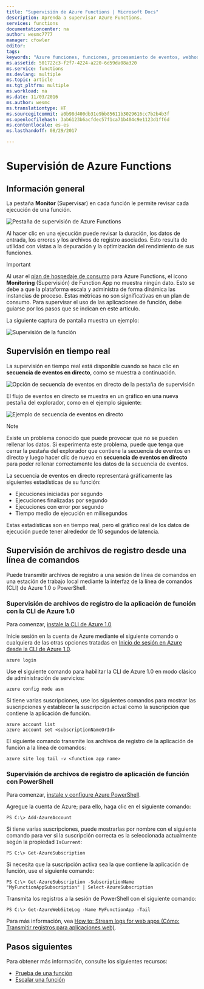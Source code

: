 ```yaml
---
title: "Supervisión de Azure Functions | Microsoft Docs"
description: Aprenda a supervisar Azure Functions.
services: functions
documentationcenter: na
author: wesmc7777
manager: cfowler
editor: 
tags: 
keywords: "Azure funciones, funciones, procesamiento de eventos, webhooks, proceso dinámico, arquitectura sin servidor"
ms.assetid: 501722c3-f2f7-4224-a220-6d59da08a320
ms.service: functions
ms.devlang: multiple
ms.topic: article
ms.tgt_pltfrm: multiple
ms.workload: na
ms.date: 11/03/2016
ms.author: wesmc
ms.translationtype: HT
ms.sourcegitcommit: a0b98d400db31e9bb85611b3029616cc7b2b4b3f
ms.openlocfilehash: 3ab6123b6acfdec57f1ca71b404c9e1123d1ff6d
ms.contentlocale: es-es
ms.lasthandoff: 08/29/2017

---
```


# <a name="monitoring-azure-functions"></a>Supervisión de Azure Functions

## <a name="overview"></a>Información general 


La pestaña **Monitor** (Supervisar) en cada función le permite revisar cada ejecución de una función.

![Pestaña de supervisión de Azure Functions](./media/functions-monitoring/monitor-tab.png) 

Al hacer clic en una ejecución puede revisar la duración, los datos de entrada, los errores y los archivos de registro asociados. Esto resulta de utilidad con vistas a la depuración y la optimización del rendimiento de sus funciones.

> [!IMPORTANT]
> Al usar el [plan de hospedaje de consumo](functions-overview.md#pricing) para Azure Functions, el icono **Monitoring** (Supervisión) de Function App no muestra ningún dato. Esto se debe a que la plataforma escala y administra de forma dinámica las instancias de proceso. Estas métricas no son significativas en un plan de consumo. Para supervisar el uso de las aplicaciones de función, debe guiarse por los pasos que se indican en este artículo.
> 
> La siguiente captura de pantalla muestra un ejemplo:
> 
> ![Supervisión de la función](./media/functions-monitoring/app-service-overview-monitoring.png)


## <a name="real-time-monitoring"></a>Supervisión en tiempo real

La supervisión en tiempo real está disponible cuando se hace clic en **secuencia de eventos en directo**, como se muestra a continuación. 

![Opción de secuencia de eventos en directo de la pestaña de supervisión](./media/functions-monitoring/monitor-tab-live-event-stream.png)

El flujo de eventos en directo se muestra en un gráfico en una nueva pestaña del explorador, como en el ejemplo siguiente: 

![Ejemplo de secuencia de eventos en directo](./media/functions-monitoring/live-event-stream.png)


> [!NOTE]
> Existe un problema conocido que puede provocar que no se pueden rellenar los datos. Si experimenta este problema, puede que tenga que cerrar la pestaña del explorador que contiene la secuencia de eventos en directo y luego hacer clic de nuevo en **secuencia de eventos en directo** para poder rellenar correctamente los datos de la secuencia de eventos. 

La secuencia de eventos en directo representará gráficamente las siguientes estadísticas de su función:

* Ejecuciones iniciadas por segundo
* Ejecuciones finalizadas por segundo
* Ejecuciones con error por segundo
* Tiempo medio de ejecución en milisegundos

Estas estadísticas son en tiempo real, pero el gráfico real de los datos de ejecución puede tener alrededor de 10 segundos de latencia.


## <a name="monitoring-log-files-from-a-command-line"></a>Supervisión de archivos de registro desde una línea de comandos

Puede transmitir archivos de registro a una sesión de línea de comandos en una estación de trabajo local mediante la interfaz de la línea de comandos (CLI) de Azure 1.0 o PowerShell.

### <a name="monitoring-function-app-log-files-with-the-azure-cli-10"></a>Supervisión de archivos de registro de la aplicación de función con la CLI de Azure 1.0

Para comenzar, [instale la CLI de Azure 1.0](../cli-install-nodejs.md)

Inicie sesión en la cuenta de Azure mediante el siguiente comando o cualquiera de las otras opciones tratadas en [Inicio de sesión en Azure desde la CLI de Azure 1.0](../xplat-cli-connect.md).

    azure login

Use el siguiente comando para habilitar la CLI de Azure 1.0 en modo clásico de administración de servicios:

    azure config mode asm

Si tiene varias suscripciones, use los siguientes comandos para mostrar las suscripciones y establecer la suscripción actual como la suscripción que contiene la aplicación de función.

    azure account list
    azure account set <subscriptionNameOrId>

El siguiente comando transmite los archivos de registro de la aplicación de función a la línea de comandos:

    azure site log tail -v <function app name>

### <a name="monitoring-function-app-log-files-with-powershell"></a>Supervisión de archivos de registro de aplicación de función con PowerShell

Para comenzar, [instale y configure Azure PowerShell](/powershell/azure/overview).

Agregue la cuenta de Azure; para ello, haga clic en el siguiente comando:

    PS C:\> Add-AzureAccount

Si tiene varias suscripciones, puede mostrarlas por nombre con el siguiente comando para ver si la suscripción correcta es la seleccionada actualmente según la propiedad `IsCurrent`:

    PS C:\> Get-AzureSubscription

Si necesita que la suscripción activa sea la que contiene la aplicación de función, use el siguiente comando:

    PS C:\> Get-AzureSubscription -SubscriptionName "MyFunctionAppSubscription" | Select-AzureSubscription

Transmita los registros a la sesión de PowerShell con el siguiente comando:

    PS C:\> Get-AzureWebSiteLog -Name MyFunctionApp -Tail

Para más información, vea [How to: Stream logs for web apps (Cómo: Transmitir registros para aplicaciones web)](../app-service-web/web-sites-enable-diagnostic-log.md#streamlogs). 

## <a name="next-steps"></a>Pasos siguientes
Para obtener más información, consulte los siguientes recursos:

* [Prueba de una función](functions-test-a-function.md)
* [Escalar una función](functions-scale.md)


